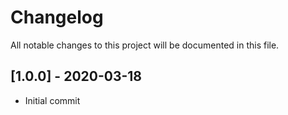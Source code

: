 # Changelog
All notable changes to this project will be documented in this file.

## [1.0.0] - 2020-03-18
- Initial commit
